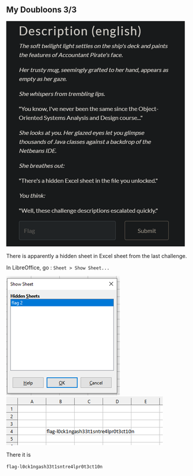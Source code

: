 ## My Doubloons 3/3

<img src='1.png'>

There is apparently a hidden sheet in Excel sheet from the last challenge.

In LibreOffice, go : 
`Sheet > Show Sheet...`

<img src='2.PNG'>

<img src='3.PNG'>

There it is

`flag-l0ck1ngash33t1sntre4lpr0t3ct10n`